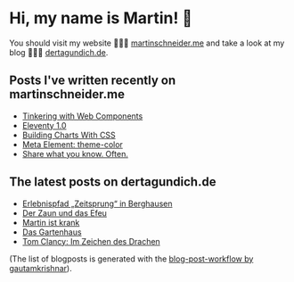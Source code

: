 # Hi, my name is Martin! 👋 
You should visit my website 👨🏼‍💻  [martinschneider.me](https://martinschneider.me) and take a look at my blog 🤷🏼‍♂️ [dertagundich.de](https://www.dertagundich.de).

## Posts I've written recently on martinschneider.me
<!-- MSME-POST-LIST:START -->
- [Tinkering with Web Components](https://martinschneider.me/articles/tinkering-with-web-components/)
- [Eleventy 1.0](https://martinschneider.me/articles/eleventy-1-0/)
- [Building Charts With CSS](https://martinschneider.me/articles/building-charts-with-css/)
- [Meta Element: theme-color](https://martinschneider.me/articles/meta-element-theme-color/)
- [Share what you know. Often.](https://martinschneider.me/articles/share-what-you-know-often/)
<!-- MSME-POST-LIST:END -->

## The latest posts on dertagundich.de
<!-- DTUI-POST-LIST:START -->
- [Erlebnispfad „Zeitsprung“ in Berghausen](https://www.dertagundich.de/2022/11/06/erlebnispfad-zeitsprung-in-berghausen/)
- [Der Zaun und das Efeu](https://www.dertagundich.de/2022/10/30/der-zaun-und-das-efeu/)
- [Martin ist krank](https://www.dertagundich.de/2022/10/23/martin-ist-krank/)
- [Das Gartenhaus](https://www.dertagundich.de/2022/10/16/das-gartenhaus/)
- [Tom Clancy: Im Zeichen des Drachen](https://www.dertagundich.de/2022/10/09/tom-clancy-im-zeichen-des-drachen/)
<!-- DTUI-POST-LIST:END -->

(The list of blogposts is generated with the [blog-post-workflow by gautamkrishnar](https://github.com/gautamkrishnar/blog-post-workflow)).
